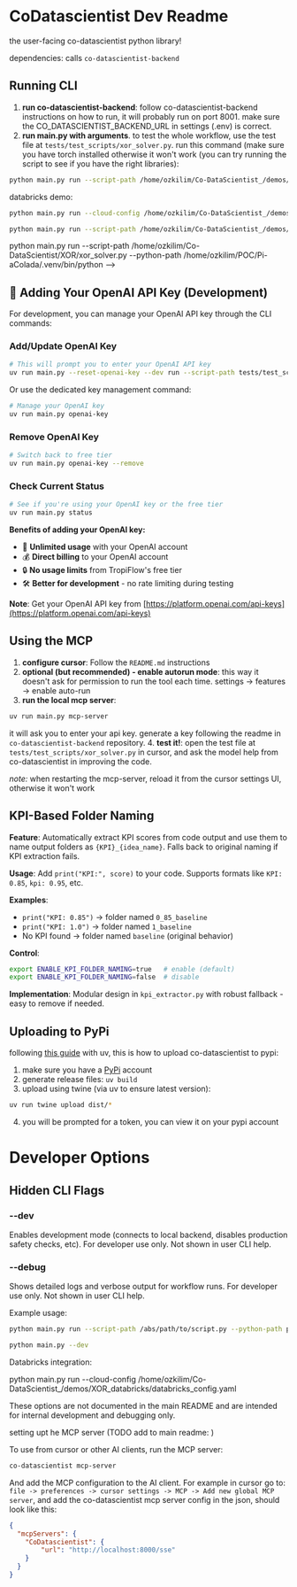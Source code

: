 # CoDatascientist Dev Readme
the user-facing co-datascientist python library!

dependencies: calls `co-datascientist-backend`

## Running CLI

1. **run co-datascientist-backend**: follow co-datascientist-backend instructions on how to run, it will probably run on port 8001. make sure the CO_DATASCIENTIST_BACKEND_URL in settings (.env) is correct.
2. **run main.py with arguments**. to test the whole workflow, use the test file at `tests/test_scripts/xor_solver.py`. 
run this command (make sure you have torch installed otherwise it won't work (you can try running the script to see if you have the right libraries): 
```bash
python main.py run --script-path /home/ozkilim/Co-DataScientist_/demos/gcloud/xor_solver.py
```


databricks demo: 
```bash
python main.py run --cloud-config /home/ozkilim/Co-DataScientist_/demos/gcloud/config.yaml --parallel 2 --no-preflight
```
```bash
python main.py run --script-path /home/ozkilim/Co-DataScientist_/demos/XOR/xor_solver.py 
```


python main.py run --script-path /home/ozkilim/Co-DataScientist/XOR/xor_solver.py --python-path /home/ozkilim/POC/Pi-aColada/.venv/bin/python -->

## 🔑 Adding Your OpenAI API Key (Development)

For development, you can manage your OpenAI API key through the CLI commands:

### Add/Update OpenAI Key
```bash
# This will prompt you to enter your OpenAI API key
uv run main.py --reset-openai-key --dev run --script-path tests/test_scripts/xor_solver.py
```

Or use the dedicated key management command:
```bash
# Manage your OpenAI key
uv run main.py openai-key
```

### Remove OpenAI Key
```bash
# Switch back to free tier
uv run main.py openai-key --remove
```

### Check Current Status
```bash
# See if you're using your OpenAI key or the free tier
uv run main.py status
```

**Benefits of adding your OpenAI key:**
- 🚀 **Unlimited usage** with your OpenAI account
- 💰 **Direct billing** to your OpenAI account  
- 🔒 **No usage limits** from TropiFlow's free tier
- 🛠️ **Better for development** - no rate limiting during testing

**Note**: Get your OpenAI API key from [https://platform.openai.com/api-keys](https://platform.openai.com/api-keys)

## Using the MCP

1. **configure cursor**: Follow the `README.md` instructions
2. **optional (but recommended) - enable autorun mode**: this way it doesn't ask for permission to run the tool each time. settings → features → enable auto-run 
3. **run the local mcp server**: 
```bash
uv run main.py mcp-server
```
it will ask you to enter your api key. generate a key following the readme in `co-datascientist-backend` repository.
4. **test it!**: open the test file at `tests/test_scripts/xor_solver.py` in cursor, and ask the model help from co-datascientist in improving the code.

*note:* when restarting the mcp-server, reload it from the cursor settings UI, otherwise it won't work

## KPI-Based Folder Naming

**Feature**: Automatically extract KPI scores from code output and use them to name output folders as `{KPI}_{idea_name}`. Falls back to original naming if KPI extraction fails.

**Usage**: Add `print("KPI:", score)` to your code. Supports formats like `KPI: 0.85`, `kpi: 0.95`, etc.

**Examples**: 
- `print("KPI: 0.85")` → folder named `0_85_baseline`
- `print("KPI: 1.0")` → folder named `1_baseline`
- No KPI found → folder named `baseline` (original behavior)

**Control**: 
```bash
export ENABLE_KPI_FOLDER_NAMING=true   # enable (default)
export ENABLE_KPI_FOLDER_NAMING=false  # disable
```

**Implementation**: Modular design in `kpi_extractor.py` with robust fallback - easy to remove if needed.
 
## Uploading to PyPi
following [this guide](https://packaging.python.org/en/latest/guides/distributing-packages-using-setuptools/) with uv, this is how to upload co-datascientist to pypi:
1. make sure you have a [PyPi](https://pypi.org/) account
2. generate release files: `uv build`
3. upload using twine (via uv to ensure latest version):
```bash
uv run twine upload dist/*
``` 
4. you will be prompted for a token, you can view it on your pypi account

# Developer Options

## Hidden CLI Flags

### --dev
Enables development mode (connects to local backend, disables production safety checks, etc). For developer use only. Not shown in user CLI help.

### --debug
Shows detailed logs and verbose output for workflow runs. For developer use only. Not shown in user CLI help.

Example usage:

```bash
python main.py run --script-path /abs/path/to/script.py --python-path python --debug
```

```bash
python main.py --dev
```

Databricks integration: 

python main.py run --cloud-config /home/ozkilim/Co-DataScientist_/demos/XOR_databricks/databricks_config.yaml


These options are not documented in the main README and are intended for internal development and debugging only.




setting upt he MCP server (TODO add to main readme: )

To use from cursor or other AI clients, run the MCP server:
```bash
co-datascientist mcp-server
```

And add the MCP configuration to the AI client. For example in cursor go to:
`file -> preferences -> cursor settings -> MCP -> Add new global MCP server`,
and add the co-datascientist mcp server config in the json, should look like this:
```json
{
  "mcpServers": {
    "CoDatascientist": {
        "url": "http://localhost:8000/sse"
    }
  }
}